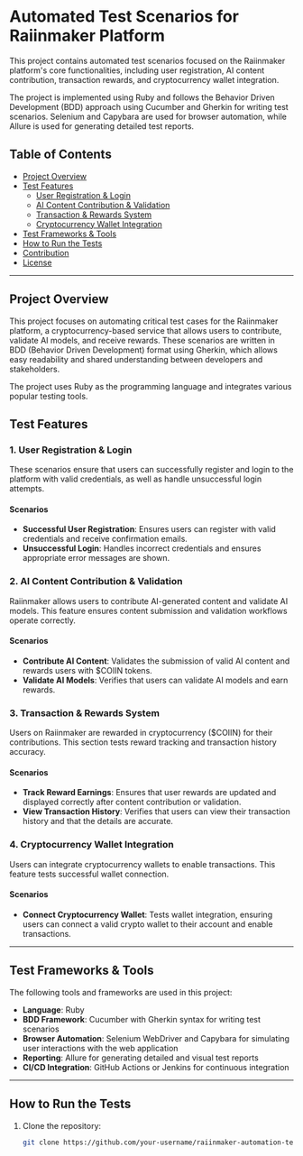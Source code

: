 # Automated Test Scenarios for Raiinmaker Platform

This project contains automated test scenarios focused on the Raiinmaker platform's core functionalities, including user registration, AI content contribution, transaction rewards, and cryptocurrency wallet integration.

The project is implemented using Ruby and follows the Behavior Driven Development (BDD) approach using Cucumber and Gherkin for writing test scenarios. Selenium and Capybara are used for browser automation, while Allure is used for generating detailed test reports.

## Table of Contents
- [Project Overview](#project-overview)
- [Test Features](#test-features)
  - [User Registration & Login](#user-registration--login)
  - [AI Content Contribution & Validation](#ai-content-contribution--validation)
  - [Transaction & Rewards System](#transaction--rewards-system)
  - [Cryptocurrency Wallet Integration](#cryptocurrency-wallet-integration)
- [Test Frameworks & Tools](#test-frameworks--tools)
- [How to Run the Tests](#how-to-run-the-tests)
- [Contribution](#contribution)
- [License](#license)

---

## Project Overview

This project focuses on automating critical test cases for the Raiinmaker platform, a cryptocurrency-based service that allows users to contribute, validate AI models, and receive rewards. These scenarios are written in BDD (Behavior Driven Development) format using Gherkin, which allows easy readability and shared understanding between developers and stakeholders.

The project uses Ruby as the programming language and integrates various popular testing tools.

## Test Features

### 1. User Registration & Login

These scenarios ensure that users can successfully register and login to the platform with valid credentials, as well as handle unsuccessful login attempts.

#### Scenarios
- **Successful User Registration**: Ensures users can register with valid credentials and receive confirmation emails.
- **Unsuccessful Login**: Handles incorrect credentials and ensures appropriate error messages are shown.

### 2. AI Content Contribution & Validation

Raiinmaker allows users to contribute AI-generated content and validate AI models. This feature ensures content submission and validation workflows operate correctly.

#### Scenarios
- **Contribute AI Content**: Validates the submission of valid AI content and rewards users with $COIIN tokens.
- **Validate AI Models**: Verifies that users can validate AI models and earn rewards.

### 3. Transaction & Rewards System

Users on Raiinmaker are rewarded in cryptocurrency ($COIIN) for their contributions. This section tests reward tracking and transaction history accuracy.

#### Scenarios
- **Track Reward Earnings**: Ensures that user rewards are updated and displayed correctly after content contribution or validation.
- **View Transaction History**: Verifies that users can view their transaction history and that the details are accurate.

### 4. Cryptocurrency Wallet Integration

Users can integrate cryptocurrency wallets to enable transactions. This feature tests successful wallet connection.

#### Scenarios
- **Connect Cryptocurrency Wallet**: Tests wallet integration, ensuring users can connect a valid crypto wallet to their account and enable transactions.

---

## Test Frameworks & Tools

The following tools and frameworks are used in this project:

- **Language**: Ruby
- **BDD Framework**: Cucumber with Gherkin syntax for writing test scenarios
- **Browser Automation**: Selenium WebDriver and Capybara for simulating user interactions with the web application
- **Reporting**: Allure for generating detailed and visual test reports
- **CI/CD Integration**: GitHub Actions or Jenkins for continuous integration

---

## How to Run the Tests

1. Clone the repository:
   ```bash
   git clone https://github.com/your-username/raiinmaker-automation-tests.git

